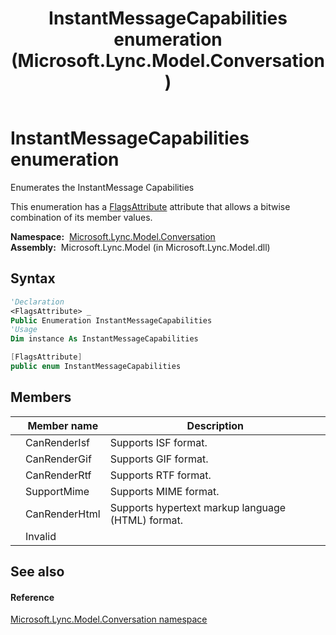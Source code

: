 ﻿---
title: InstantMessageCapabilities enumeration (Microsoft.Lync.Model.Conversation)
TOCTitle: InstantMessageCapabilities enumeration
ms:assetid: T:Microsoft.Lync.Model.Conversation.InstantMessageCapabilities_DI_3_UC_OCS14MrefLyncWPF
ms:mtpsurl: https://msdn.microsoft.com/en-us/library/microsoft.lync.model.conversation.instantmessagecapabilities_di_3_uc_ocs14mreflyncwpf(v=office.15)
ms:contentKeyID: 48598567
ms.date: 07/28/2014
mtps_version: v=office.15
f1_keywords:
- Microsoft.Lync.Model.Conversation.InstantMessageCapabilities
- Microsoft.Lync.Model.Conversation.InstantMessageCapabilities.CanRenderGif
- Microsoft.Lync.Model.Conversation.InstantMessageCapabilities.CanRenderHtml
- Microsoft.Lync.Model.Conversation.InstantMessageCapabilities.CanRenderIsf
- Microsoft.Lync.Model.Conversation.InstantMessageCapabilities.Invalid
- Microsoft.Lync.Model.Conversation.InstantMessageCapabilities.SupportMime
- Microsoft.Lync.Model.Conversation.InstantMessageCapabilities.CanRenderRtf
dev_langs:
- CSharp
- JScript
- VB
- other
---

# InstantMessageCapabilities enumeration

Enumerates the InstantMessage Capabilities

This enumeration has a [FlagsAttribute](http://msdn2.microsoft.com/en-us/library/dk06fkbc) attribute that allows a bitwise combination of its member values.

**Namespace:**  [Microsoft.Lync.Model.Conversation](microsoft-lync-model-conversation-namespace_2.md)  
**Assembly:**  Microsoft.Lync.Model (in Microsoft.Lync.Model.dll)

## Syntax

``` vb
'Declaration
<FlagsAttribute> _
Public Enumeration InstantMessageCapabilities
'Usage
Dim instance As InstantMessageCapabilities
```

``` csharp
[FlagsAttribute]
public enum InstantMessageCapabilities
```

## Members

<table>
<thead>
<tr class="header">
<th></th>
<th>Member name</th>
<th>Description</th>
</tr>
</thead>
<tbody>
<tr class="odd">
<td></td>
<td>CanRenderIsf</td>
<td>Supports ISF format.</td>
</tr>
<tr class="even">
<td></td>
<td>CanRenderGif</td>
<td>Supports GIF format.</td>
</tr>
<tr class="odd">
<td></td>
<td>CanRenderRtf</td>
<td>Supports RTF format.</td>
</tr>
<tr class="even">
<td></td>
<td>SupportMime</td>
<td>Supports MIME format.</td>
</tr>
<tr class="odd">
<td></td>
<td>CanRenderHtml</td>
<td>Supports hypertext markup language (HTML) format.</td>
</tr>
<tr class="even">
<td></td>
<td>Invalid</td>
<td></td>
</tr>
</tbody>
</table>


## See also

#### Reference

[Microsoft.Lync.Model.Conversation namespace](microsoft-lync-model-conversation-namespace_2.md)

